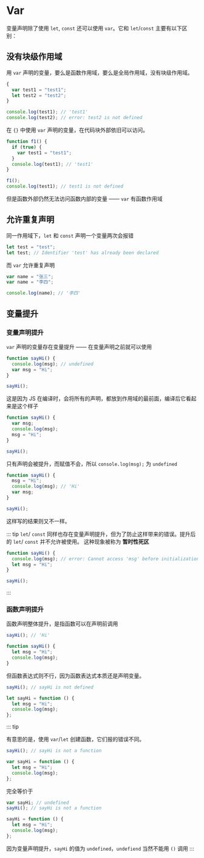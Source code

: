 # Var

变量声明除了使用 `let`, `const` 还可以使用 `var`。它和 `let`/`const` 主要有以下区别：

## 没有块级作用域

用 `var` 声明的变量，要么是函数作用域，要么是全局作用域，没有块级作用域。

```js
{
  var test1 = "test1";
  let test2 = "test2";
}

console.log(test1); // 'test1'
console.log(test2); // error: test2 is not defined
```

在 `{}` 中使用 `var` 声明的变量，在代码块外部依旧可以访问。

```js
function f1() {
  if (true) {
    var test1 = "test1";
  }
  console.log(test1); // 'test1'
}

f1();
console.log(test1); // test1 is not defined
```

但是函数外部仍然无法访问函数内部的变量 —— `var` 有函数作用域

## 允许重复声明

同一作用域下，`let` 和 `const` 声明一个变量两次会报错

```js
let test = "test";
let test; // Identifier 'test' has already been declared
```

而 `var` 允许重复声明

```js
var name = "张三";
var name = "李四";

console.log(name); // '李四'
```

## 变量提升

### 变量声明提升

`var` 声明的变量存在变量提升 —— 在变量声明之前就可以使用

```js
function sayHi() {
  console.log(msg); // undefined
  var msg = "Hi";
}

sayHi();
```

这是因为 JS 在编译时，会将所有的声明，都放到作用域的最前面，编译后它看起来是这个样子

```js
function sayHi() {
  var msg;
  console.log(msg);
  msg = "Hi";
}

sayHi();
```

只有声明会被提升，而赋值不会，所以 `console.log(msg);` 为 `undefined`

```js
function sayHi() {
  msg = "Hi";
  console.log(msg); // 'Hi'
  var msg;
}

sayHi();
```

这样写的结果则又不一样。

::: tip
`let`/ `const` 同样也存在变量声明提升，但为了防止这样带来的错误。提升后的 `let`/ `const` 并不允许被使用。
这种现象被称为 **暂时性死区**

```js
function sayHi() {
  console.log(msg); // error: Cannot access 'msg' before initialization
  let msg = "Hi";
}

sayHi();
```

:::

### 函数声明提升

函数声明整体提升，是指函数可以在声明前调用

```js
sayHi(); // 'Hi'

function sayHi() {
  let msg = "Hi";
  console.log(msg);
}
```

但函数表达式则不行，因为函数表达式本质还是声明变量。

```js
sayHi(); // sayHi is not defined

let sayHi = function () {
  let msg = "Hi";
  console.log(msg);
};
```

::: tip

有意思的是，使用 `var`/`let` 创建函数，它们报的错误不同。

```js
sayHi(); // sayHi is not a function

var sayHi = function () {
  let msg = "Hi";
  console.log(msg);
};
```

完全等价于

```js
var sayHi; // undefined
sayHi(); // sayHi is not a function

sayHi = function () {
  let msg = "Hi";
  console.log(msg);
};
```

因为变量声明提升，`sayHi` 的值为 `undefined`，`undefiend` 当然不能用 `()` 调用
:::
